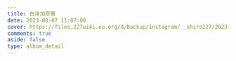 ```yaml
---
title: 白泽加奈惠 
date: 2023-08-07 11:07:00
cover: https://files.227wiki.eu.org/d/Backup/Instagram/__shiro227/2023-07-22_11-10-26_UTC_1.jpg
comments: true
aside: false
type: album_detail
---
```

